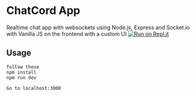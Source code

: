 # ChatCord App
Realtime chat app with websockets using Node.js, Express and Socket.io with Vanilla JS on the frontend with a custom UI
[![Run on Repl.it](https://repl.it/badge/github/bradtraversy/chatcord)](https://repl.it/github/bradtraversy/chatcord)
## Usage

```
follow these
npm install
npm run dev

Go to localhost:3000
```


